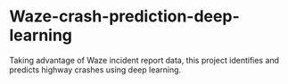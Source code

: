 # Waze-crash-prediction-deep-learning
Taking advantage of Waze incident report data, this project identifies and predicts highway crashes using deep learning.
